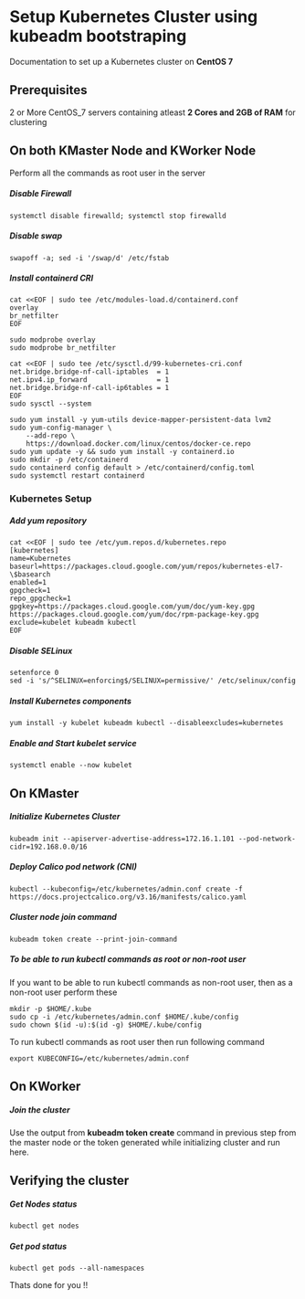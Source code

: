 # Setup Kubernetes Cluster using kubeadm bootstraping
Documentation to set up a Kubernetes cluster on __CentOS 7__

## Prerequisites
2 or More CentOS_7 servers containing atleast __2 Cores and 2GB of RAM__ for clustering 

## On both KMaster Node and KWorker Node
Perform all the commands as root user in the server

##### Disable Firewall
```
systemctl disable firewalld; systemctl stop firewalld
```
##### Disable swap
```
swapoff -a; sed -i '/swap/d' /etc/fstab
```
##### Install containerd CRI
```
cat <<EOF | sudo tee /etc/modules-load.d/containerd.conf
overlay
br_netfilter
EOF

sudo modprobe overlay
sudo modprobe br_netfilter

cat <<EOF | sudo tee /etc/sysctl.d/99-kubernetes-cri.conf
net.bridge.bridge-nf-call-iptables  = 1
net.ipv4.ip_forward                 = 1
net.bridge.bridge-nf-call-ip6tables = 1
EOF
sudo sysctl --system

sudo yum install -y yum-utils device-mapper-persistent-data lvm2
sudo yum-config-manager \
    --add-repo \
    https://download.docker.com/linux/centos/docker-ce.repo
sudo yum update -y && sudo yum install -y containerd.io
sudo mkdir -p /etc/containerd
sudo containerd config default > /etc/containerd/config.toml
sudo systemctl restart containerd
```
### Kubernetes Setup
##### Add yum repository
```
cat <<EOF | sudo tee /etc/yum.repos.d/kubernetes.repo
[kubernetes]
name=Kubernetes
baseurl=https://packages.cloud.google.com/yum/repos/kubernetes-el7-\$basearch
enabled=1
gpgcheck=1
repo_gpgcheck=1
gpgkey=https://packages.cloud.google.com/yum/doc/yum-key.gpg https://packages.cloud.google.com/yum/doc/rpm-package-key.gpg
exclude=kubelet kubeadm kubectl
EOF
```
##### Disable SELinux
```
setenforce 0
sed -i 's/^SELINUX=enforcing$/SELINUX=permissive/' /etc/selinux/config
```
##### Install Kubernetes components
```
yum install -y kubelet kubeadm kubectl --disableexcludes=kubernetes
```
##### Enable and Start kubelet service
```
systemctl enable --now kubelet
```
## On KMaster
##### Initialize Kubernetes Cluster
```
kubeadm init --apiserver-advertise-address=172.16.1.101 --pod-network-cidr=192.168.0.0/16
```
##### Deploy Calico pod network (CNI)
```
kubectl --kubeconfig=/etc/kubernetes/admin.conf create -f https://docs.projectcalico.org/v3.16/manifests/calico.yaml
```
##### Cluster node join command
```
kubeadm token create --print-join-command
```
##### To be able to run kubectl commands as root or non-root user
If you want to be able to run kubectl commands as non-root user, then as a non-root user perform these
```
mkdir -p $HOME/.kube
sudo cp -i /etc/kubernetes/admin.conf $HOME/.kube/config
sudo chown $(id -u):$(id -g) $HOME/.kube/config

```
To run kubectl commands as root user then run following command
```
export KUBECONFIG=/etc/kubernetes/admin.conf
```
## On KWorker
##### Join the cluster
Use the output from __kubeadm token create__ command in previous step from the master node or the token generated while initializing cluster and run here.

## Verifying the cluster
##### Get Nodes status
```
kubectl get nodes
```
##### Get pod status
```
kubectl get pods --all-namespaces
```

Thats done for you !!
